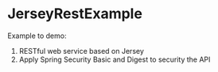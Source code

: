 # JerseyRestExample

Example to demo:

 1. RESTful web service based on Jersey
 2. Apply Spring Security Basic and Digest to security the API


